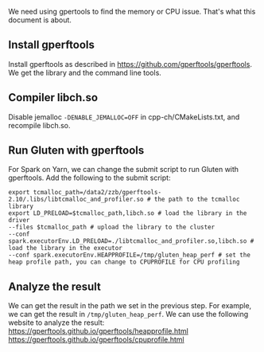 We need using gpertools to find the memory or CPU issue. That's what this document is about.

## Install gperftools
Install gperftools as described in https://github.com/gperftools/gperftools.
We get the library and the command line tools.

## Compiler libch.so
Disable jemalloc `-DENABLE_JEMALLOC=OFF` in cpp-ch/CMakeLists.txt, and recompile libch.so.

## Run Gluten with gperftools
For Spark on Yarn, we can change the submit script to run Gluten with gperftools.
Add the following to the submit script:
```
export tcmalloc_path=/data2/zzb/gperftools-2.10/.libs/libtcmalloc_and_profiler.so # the path to the tcmalloc library
export LD_PRELOAD=$tcmalloc_path,libch.so # load the library in the driver
--files $tcmalloc_path # upload the library to the cluster
--conf spark.executorEnv.LD_PRELOAD=./libtcmalloc_and_profiler.so,libch.so # load the library in the executor
--conf spark.executorEnv.HEAPPROFILE=/tmp/gluten_heap_perf # set the heap profile path, you can change to CPUPROFILE for CPU profiling
```

## Analyze the result
We can get the result in the path we set in the previous step. For example, we can get the result in `/tmp/gluten_heap_perf`. We can use the following website to analyze the result:
https://gperftools.github.io/gperftools/heapprofile.html
https://gperftools.github.io/gperftools/cpuprofile.html
